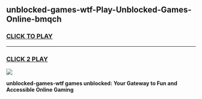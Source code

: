 
## unblocked-games-wtf-Play-Unblocked-Games-Online-bmqch
<h3>
<a href="https://premium76.site?title=unblocked-games-wtf&ref=25A">CLICK TO PLAY</a></h3>
<hr>

<h3>
<a href="https://premium76.site?title=unblocked-games-wtf&ref=25A">CLICK 2 PLAY</a>
  
</h3>

<a href="https://premium76.site?title=unblocked-games-wtf&ref=25A"><img src="https://clearcache.store/games.png"></a>


**unblocked-games-wtf games unblocked: Your Gateway to Fun and Accessible Online Gaming**
